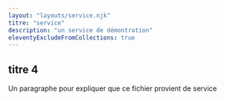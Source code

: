 ```yaml
---
layout: "layouts/service.njk"
titre: "service"
description: "un service de démontration"
eleventyExcludeFromCollections: true
---
```


## titre 4

Un paragraphe pour expliquer que ce fichier provient de service
